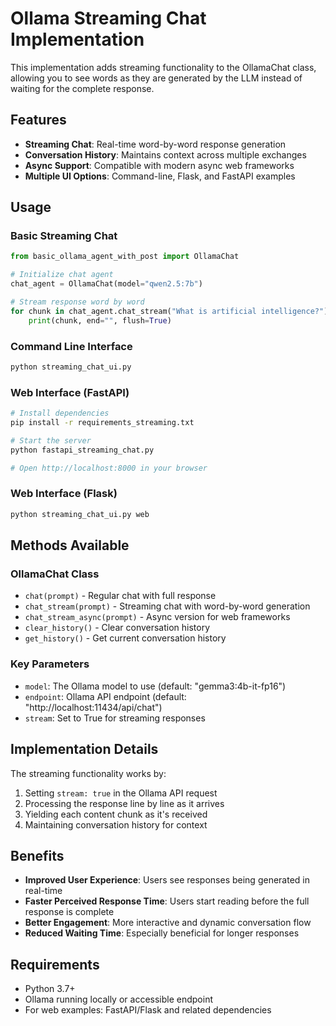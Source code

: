 # Ollama Streaming Chat Implementation

This implementation adds streaming functionality to the OllamaChat class, allowing you to see words as they are generated by the LLM instead of waiting for the complete response.

## Features

- **Streaming Chat**: Real-time word-by-word response generation
- **Conversation History**: Maintains context across multiple exchanges
- **Async Support**: Compatible with modern async web frameworks
- **Multiple UI Options**: Command-line, Flask, and FastAPI examples

## Usage

### Basic Streaming Chat

```python
from basic_ollama_agent_with_post import OllamaChat

# Initialize chat agent
chat_agent = OllamaChat(model="qwen2.5:7b")

# Stream response word by word
for chunk in chat_agent.chat_stream("What is artificial intelligence?"):
    print(chunk, end="", flush=True)
```

### Command Line Interface

```bash
python streaming_chat_ui.py
```

### Web Interface (FastAPI)

```bash
# Install dependencies
pip install -r requirements_streaming.txt

# Start the server
python fastapi_streaming_chat.py

# Open http://localhost:8000 in your browser
```

### Web Interface (Flask)

```bash
python streaming_chat_ui.py web
```

## Methods Available

### OllamaChat Class

- `chat(prompt)` - Regular chat with full response
- `chat_stream(prompt)` - Streaming chat with word-by-word generation
- `chat_stream_async(prompt)` - Async version for web frameworks
- `clear_history()` - Clear conversation history
- `get_history()` - Get current conversation history

### Key Parameters

- `model`: The Ollama model to use (default: "gemma3:4b-it-fp16")
- `endpoint`: Ollama API endpoint (default: "http://localhost:11434/api/chat")
- `stream`: Set to True for streaming responses

## Implementation Details

The streaming functionality works by:

1. Setting `stream: true` in the Ollama API request
2. Processing the response line by line as it arrives
3. Yielding each content chunk as it's received
4. Maintaining conversation history for context

## Benefits

- **Improved User Experience**: Users see responses being generated in real-time
- **Faster Perceived Response Time**: Users start reading before the full response is complete
- **Better Engagement**: More interactive and dynamic conversation flow
- **Reduced Waiting Time**: Especially beneficial for longer responses

## Requirements

- Python 3.7+
- Ollama running locally or accessible endpoint
- For web examples: FastAPI/Flask and related dependencies
